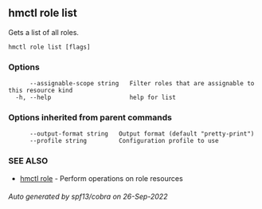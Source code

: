 ## hmctl role list

Gets a list of all roles.

```
hmctl role list [flags]
```

### Options

```
      --assignable-scope string   Filter roles that are assignable to this resource kind
  -h, --help                      help for list
```

### Options inherited from parent commands

```
      --output-format string   Output format (default "pretty-print")
      --profile string         Configuration profile to use
```

### SEE ALSO

* [hmctl role](hmctl_role.md)	 - Perform operations on role resources

###### Auto generated by spf13/cobra on 26-Sep-2022
